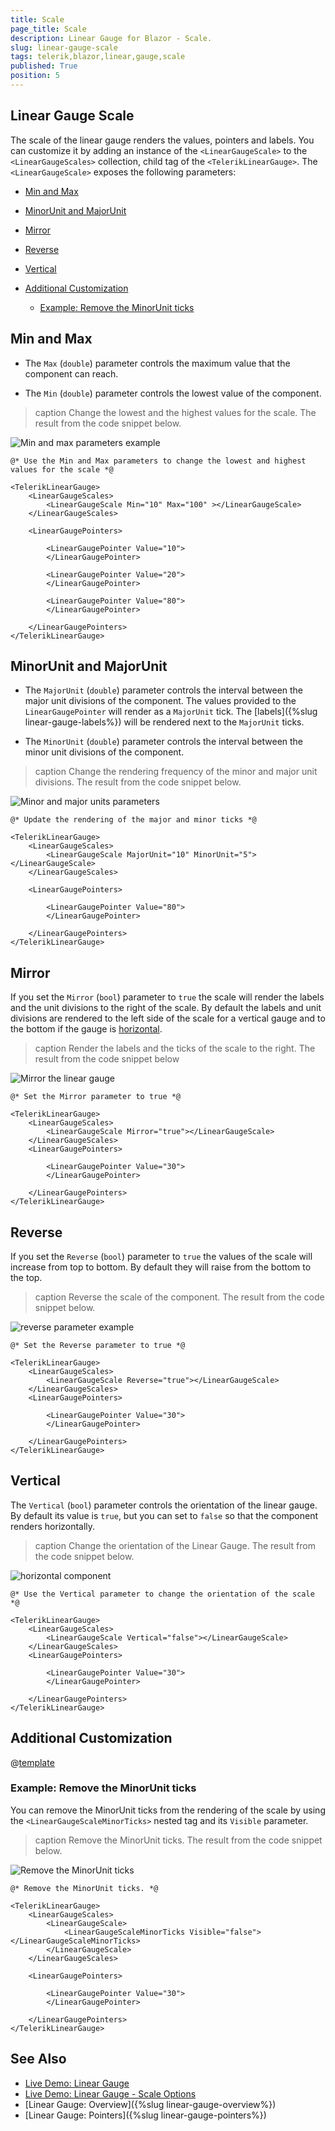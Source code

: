 ```yaml
---
title: Scale
page_title: Scale
description: Linear Gauge for Blazor - Scale.
slug: linear-gauge-scale
tags: telerik,blazor,linear,gauge,scale
published: True
position: 5
---
```


## Linear Gauge Scale

The scale of the linear gauge renders the values, pointers and labels. You can customize it by adding an instance of the `<LinearGaugeScale>` to the `<LinearGaugeScales>` collection, child tag of the `<TelerikLinearGauge>`. The `<LinearGaugeScale>` exposes the following parameters:

* [Min and Max](#min-and-max)

* [MinorUnit and MajorUnit](#minorunit-and-majorunit)

* [Mirror](#mirror)

* [Reverse](#reverse)

* [Vertical](#vertical)

* [Additional Customization](#additional-customization)

    * [Example: Remove the MinorUnit ticks](#example-remove-the-minorunit-ticks)


## Min and Max

* The `Max` (`double`) parameter controls the maximum value that the component can reach.

* The `Min` (`double`) parameter controls the lowest value of the component.

>caption Change the lowest and the highest values for the scale. The result from the code snippet below.

![Min and max parameters example](images/min-and-max-linear-gauge.png)

````CSHTML
@* Use the Min and Max parameters to change the lowest and highest values for the scale *@

<TelerikLinearGauge>
    <LinearGaugeScales>
        <LinearGaugeScale Min="10" Max="100" ></LinearGaugeScale>
    </LinearGaugeScales>

    <LinearGaugePointers>

        <LinearGaugePointer Value="10">
        </LinearGaugePointer>

        <LinearGaugePointer Value="20">
        </LinearGaugePointer>

        <LinearGaugePointer Value="80">
        </LinearGaugePointer>

    </LinearGaugePointers>
</TelerikLinearGauge>
````

## MinorUnit and MajorUnit

* The `MajorUnit` (`double`) parameter controls the interval between the major unit divisions of the component. The values provided to the `LinearGaugePointer` will render as a `MajorUnit` tick. The [labels]({%slug linear-gauge-labels%}) will be rendered next to the `MajorUnit` ticks.

* The `MinorUnit` (`double`) parameter controls the interval between the minor unit divisions of the component.

>caption Change the rendering frequency of the minor and major unit divisions. The result from the code snippet below.

![Minor and major units parameters](images/minor-and-major-units-linear-gauge.png)

````CSHTML
@* Update the rendering of the major and minor ticks *@

<TelerikLinearGauge>
    <LinearGaugeScales>
        <LinearGaugeScale MajorUnit="10" MinorUnit="5"></LinearGaugeScale>
    </LinearGaugeScales>

    <LinearGaugePointers>

        <LinearGaugePointer Value="80">
        </LinearGaugePointer>

    </LinearGaugePointers>
</TelerikLinearGauge>
````

## Mirror

If you set the `Mirror` (`bool`) parameter to `true` the scale will render the labels and the unit divisions to the right of the scale. By default the labels and unit divisions are rendered to the left side of the scale for a vertical gauge and to the bottom if the gauge is [horizontal](#reverse).

>caption Render the labels and the ticks of the scale to the right. The result from the code snippet below

![Mirror the linear gauge](images/mirror-linear-gauge.png)

````CSHTML
@* Set the Mirror parameter to true *@

<TelerikLinearGauge>
    <LinearGaugeScales>
        <LinearGaugeScale Mirror="true"></LinearGaugeScale>
    </LinearGaugeScales>
    <LinearGaugePointers>

        <LinearGaugePointer Value="30">
        </LinearGaugePointer>

    </LinearGaugePointers>
</TelerikLinearGauge>
````

## Reverse

If you set the `Reverse` (`bool`) parameter to `true` the values of the scale will increase from top to bottom. By default they will raise from the bottom to the top.

>caption Reverse the scale of the component. The result from the code snippet below.

![reverse parameter example](images/reverse-linear-gauge.png)

````CSHTML
@* Set the Reverse parameter to true *@

<TelerikLinearGauge>
    <LinearGaugeScales>
        <LinearGaugeScale Reverse="true"></LinearGaugeScale>
    </LinearGaugeScales>
    <LinearGaugePointers>

        <LinearGaugePointer Value="30">
        </LinearGaugePointer>

    </LinearGaugePointers>
</TelerikLinearGauge>
````

## Vertical

The `Vertical` (`bool`) parameter controls the orientation of the linear gauge. By default its value is `true`, but you can set to `false` so that the component renders horizontally.

>caption Change the orientation of the Linear Gauge. The result from the code snippet below.

![horizontal component](images/horizontal-linear-gauge.png)

````CSHTML
@* Use the Vertical parameter to change the orientation of the scale *@

<TelerikLinearGauge>
    <LinearGaugeScales>
        <LinearGaugeScale Vertical="false"></LinearGaugeScale>
    </LinearGaugeScales>
    <LinearGaugePointers>

        <LinearGaugePointer Value="30">
        </LinearGaugePointer>

    </LinearGaugePointers>
</TelerikLinearGauge>
````

## Additional Customization

@[template](/_contentTemplates/gauges/additional-customization.md#linear-gauge-additional-customization)

### Example: Remove the MinorUnit ticks

You can remove the MinorUnit ticks from the rendering of the scale by using the `<LinearGaugeScaleMinorTicks>` nested tag and its `Visible` parameter.

>caption Remove the MinorUnit ticks. The result from the code snippet below.

![Remove the MinorUnit ticks](images/remove-minorunit-ticks-linear-gauge.png)

````RAZOR
@* Remove the MinorUnit ticks. *@

<TelerikLinearGauge>
    <LinearGaugeScales>
        <LinearGaugeScale>
            <LinearGaugeScaleMinorTicks Visible="false"></LinearGaugeScaleMinorTicks>
        </LinearGaugeScale>
    </LinearGaugeScales>

    <LinearGaugePointers>

        <LinearGaugePointer Value="30">
        </LinearGaugePointer>

    </LinearGaugePointers>
</TelerikLinearGauge>
````

## See Also

* [Live Demo: Linear Gauge](https://demos.telerik.com/blazor-ui/lineargauge/overview)
* [Live Demo: Linear Gauge - Scale Options](https://demos.telerik.com/blazor-ui/lineargauge/scale-options)
* [Linear Gauge: Overview]({%slug linear-gauge-overview%})
* [Linear Gauge: Pointers]({%slug linear-gauge-pointers%})
